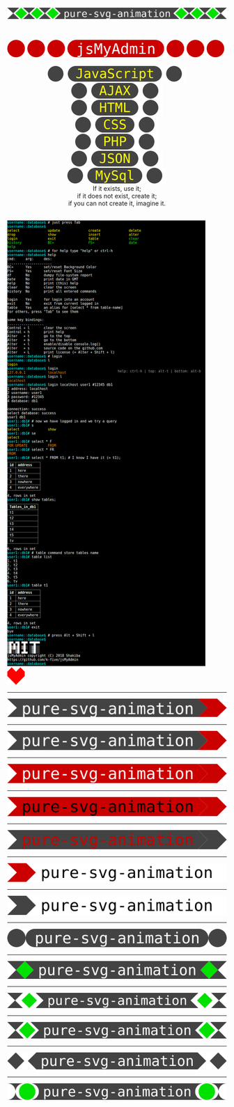 <p align="center">
  <img src="psa.svg" />
</p>

<br>
<p align="center">
  <img src="jsmyadmin.svg" />
  <br>
  <br>
  <img src="js.svg" />
  <br>
  <img src="ajax.svg" />
  <br>  
  <img src="html.svg" />
  <br>
  <img src="css.svg" />
  <br>
  <img src="php.svg" />
  <br>
  <img src="json.svg" />
  <br>
  <img src="mysql.svg" />
  <br>
  If it exists, use it; <br>
  if it does not exist, create it; <br>
  if you can not create it, imagine it. <br>
</p>
<br>


<img src="jsMyAdmin.png" />

<br>

<img src="heart2.svg" />

<hr>

<img src="head1.svg" />

<hr>

<img src="head2.svg" />

<hr>

<img src="head3.svg" />

<hr>

<img src="head4.svg" />

<hr>

<img src="head5.svg" />

<hr>

<img src="head6.svg" />

<hr>

<img src="head7.svg" />

<hr>

<img src="head8.svg" />

<hr>

<img src="head9.svg" />

<hr>
<p align="center">
<img src="head10.svg" />
</p>

<hr>

<img src="head11.svg" />
<hr>

<img src="head12.svg" />

<hr>

<img  src="head13.svg" />


